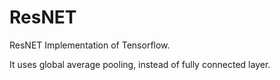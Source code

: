 # ResNET

ResNET Implementation of Tensorflow.

It uses global average pooling, instead of fully connected layer.
